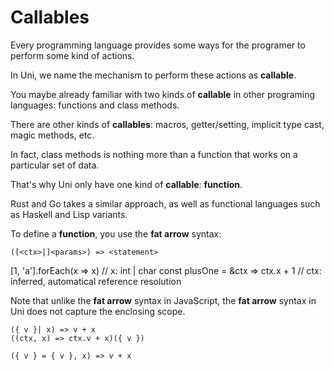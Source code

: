 # Callables

Every programming language provides some ways for the programer to perform some kind of actions.

In Uni, we name the mechanism to perform these actions as **callable**.

You maybe already familiar with two kinds of **callable** in other programing languages: functions and class methods.

There are other kinds of **callables**: macros, getter/setting, implicit type cast, magic methods, etc.

In fact, class methods is nothing more than a function that works on a particular set of data.

That's why Uni only have one kind of **callable**: **function**.

Rust and Go takes a similar approach, as well as functional languages such as Haskell and Lisp variants.

To define a **function**, you use the **fat arrow** syntax:

```just
([<ctx>|]<params>) => <statement>
```



[1, 'a'].forEach(x => x) // x: int | char
const plusOne = &ctx => ctx.x + 1 // ctx: inferred, automatical reference resolution

Note that unlike the **fat arrow** syntax in JavaScript,
the **fat arrow** syntax in Uni does not capture the enclosing scope.

```just
({ v }| x) => v + x
((ctx, x) => ctx.v + x)({ v })

({ v } = { v }, x) => v + x
```

